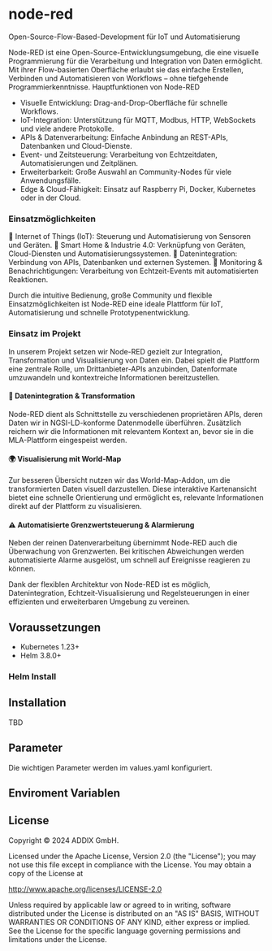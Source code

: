# node-red

Open-Source-Flow-Based-Development für IoT und Automatisierung

Node-RED ist eine Open-Source-Entwicklungsumgebung, die eine visuelle Programmierung für die Verarbeitung und Integration von Daten ermöglicht. Mit ihrer Flow-basierten Oberfläche erlaubt sie das einfache Erstellen, Verbinden und Automatisieren von Workflows – ohne tiefgehende Programmierkenntnisse.
Hauptfunktionen von Node-RED

- Visuelle Entwicklung: Drag-and-Drop-Oberfläche für schnelle Workflows.
- IoT-Integration: Unterstützung für MQTT, Modbus, HTTP, WebSockets und viele andere Protokolle.
- APIs & Datenverarbeitung: Einfache Anbindung an REST-APIs, Datenbanken und Cloud-Dienste.
- Event- und Zeitsteuerung: Verarbeitung von Echtzeitdaten, Automatisierungen und Zeitplänen.
- Erweiterbarkeit: Große Auswahl an Community-Nodes für viele Anwendungsfälle.
- Edge & Cloud-Fähigkeit: Einsatz auf Raspberry Pi, Docker, Kubernetes oder in der Cloud.

### Einsatzmöglichkeiten

🔹 Internet of Things (IoT): Steuerung und Automatisierung von Sensoren und Geräten.
🔹 Smart Home & Industrie 4.0: Verknüpfung von Geräten, Cloud-Diensten und Automatisierungssystemen.
🔹 Datenintegration: Verbindung von APIs, Datenbanken und externen Systemen.
🔹 Monitoring & Benachrichtigungen: Verarbeitung von Echtzeit-Events mit automatisierten Reaktionen.

Durch die intuitive Bedienung, große Community und flexible Einsatzmöglichkeiten ist Node-RED eine ideale Plattform für IoT, Automatisierung und schnelle Prototypenentwicklung.

### Einsatz im Projekt

In unserem Projekt setzen wir Node-RED gezielt zur Integration, Transformation und Visualisierung von Daten ein. Dabei spielt die Plattform eine zentrale Rolle, um Drittanbieter-APIs anzubinden, Datenformate umzuwandeln und kontextreiche Informationen bereitzustellen.

#### 🔗 Datenintegration & Transformation

Node-RED dient als Schnittstelle zu verschiedenen proprietären APIs, deren Daten wir in NGSI-LD-konforme Datenmodelle überführen. Zusätzlich reichern wir die Informationen mit relevantem Kontext an, bevor sie in die MLA-Plattform eingespeist werden.

#### 🌍 Visualisierung mit World-Map

Zur besseren Übersicht nutzen wir das World-Map-Addon, um die transformierten Daten visuell darzustellen. Diese interaktive Kartenansicht bietet eine schnelle Orientierung und ermöglicht es, relevante Informationen direkt auf der Plattform zu visualisieren.

#### ⚠️ Automatisierte Grenzwertsteuerung & Alarmierung

Neben der reinen Datenverarbeitung übernimmt Node-RED auch die Überwachung von Grenzwerten. Bei kritischen Abweichungen werden automatisierte Alarme ausgelöst, um schnell auf Ereignisse reagieren zu können.

Dank der flexiblen Architektur von Node-RED ist es möglich, Datenintegration, Echtzeit-Visualisierung und Regelsteuerungen in einer effizienten und erweiterbaren Umgebung zu vereinen.


## Voraussetzungen

* Kubernetes 1.23+
* Helm 3.8.0+

### Helm Install 

## Installation

TBD

## Parameter
Die wichtigen Parameter werden im values.yaml konfiguriert.


## Enviroment Variablen

## License

Copyright © 2024 ADDIX GmbH.

Licensed under the Apache License, Version 2.0 (the "License"); you may not use this file except in compliance with the License. You may obtain a copy of the License at

http://www.apache.org/licenses/LICENSE-2.0

Unless required by applicable law or agreed to in writing, software distributed under the License is distributed on an "AS IS" BASIS, WITHOUT WARRANTIES OR CONDITIONS OF ANY KIND, either express or implied. See the License for the specific language governing permissions and limitations under the License.